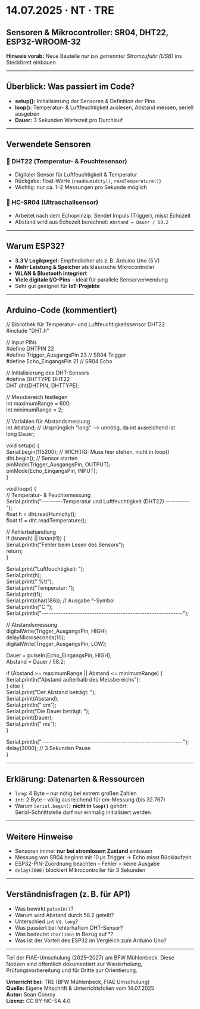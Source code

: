 # 14.07.2025 · NT · TRE

## Sensoren & Mikrocontroller: SR04, DHT22, ESP32-WROOM-32

**Hinweis vorab:** Neue Bauteile *nur bei getrennter Stromzufuhr (USB)* ins Steckbrett einbauen.

---

## Überblick: Was passiert im Code?

- **setup():** Initialisierung der Sensoren & Definition der Pins
- **loop():** Temperatur- & Luftfeuchtigkeit auslesen, Abstand messen, seriell ausgeben
- **Dauer:** 3 Sekunden Wartezeit pro Durchlauf

---

## Verwendete Sensoren

### 🔹 DHT22 (Temperatur- & Feuchtesensor)

- Digitaler Sensor für Luftfeuchtigkeit & Temperatur
- Rückgabe: float-Werte (`readHumidity()`, `readTemperature()`)
- Wichtig: nur ca. 1–2 Messungen pro Sekunde möglich

### 🔹 HC-SR04 (Ultraschallsensor)

- Arbeitet nach dem Echoprinzip: Sendet Impuls (Trigger), misst Echozeit
- Abstand wird aus Echozeit berechnet: `Abstand = Dauer / 58.2`

---

## Warum ESP32?

- **3.3 V Logikpegel:** Empfindlicher als z. B. Arduino Uno (5 V)
- **Mehr Leistung & Speicher** als klassische Mikrocontroller
- **WLAN & Bluetooth integriert**
- **Viele digitale I/O-Pins** – ideal für parallele Sensorverwendung
- Sehr gut geeignet für **IoT-Projekte**

---

## Arduino-Code (kommentiert)

// Bibliothek für Temperatur- und Luftfeuchtigkeitssensor DHT22  
#include "DHT.h"

// Input PINs  
#define DHTPIN 22  
#define Trigger_AusgangsPin 23 // SR04 Trigger  
#define Echo_EingangsPin 21    // SR04 Echo

// Initialisierung des DHT-Sensors  
#define DHTTYPE DHT22  
DHT dht(DHTPIN, DHTTYPE);

// Messbereich festlegen  
int maximumRange = 600;  
int minimumRange = 2;

// Variablen für Abstandsmessung  
int Abstand;   // Ursprünglich "long" –> unnötig, da int ausreichend ist  
long Dauer;

void setup() {  
  Serial.begin(115200);  // WICHTIG: Muss hier stehen, nicht in loop()  
  dht.begin();           // Sensor starten  
  pinMode(Trigger_AusgangsPin, OUTPUT);  
  pinMode(Echo_EingangsPin, INPUT);  
}

void loop() {  
  // Temperatur- & Feuchtemessung  
  Serial.println("---------Temperatur und Luftfeuchtigkeit (DHT22) ----------");  
  float h = dht.readHumidity();  
  float t1 = dht.readTemperature();  

  // Fehlerbehandlung  
  if (isnan(h) || isnan(t1)) {  
    Serial.println("Fehler beim Lesen des Sensors");  
    return;  
  }  

  Serial.print("Luftfeuchtigkeit: ");  
  Serial.print(h);  
  Serial.print(" %\t");  
  Serial.print("Temperatur: ");  
  Serial.print(t1);  
  Serial.print(char(186)); // Ausgabe °-Symbol  
  Serial.println("C ");  
  Serial.println("-----------------------------------------------------------");  

  // Abstandsmessung  
  digitalWrite(Trigger_AusgangsPin, HIGH);  
  delayMicroseconds(10);  
  digitalWrite(Trigger_AusgangsPin, LOW);  

  Dauer = pulseIn(Echo_EingangsPin, HIGH);  
  Abstand = Dauer / 58.2;  

  if (Abstand >= maximumRange || Abstand <= minimumRange) {  
    Serial.println("Abstand außerhalb des Messbereichs");  
  } else {  
    Serial.print("Der Abstand beträgt: ");  
    Serial.print(Abstand);  
    Serial.println(" cm");  
    Serial.print("Die Dauer beträgt: ");  
    Serial.print(Dauer);  
    Serial.println(" ms");  
  }  

  Serial.println("-----------------------------------------------------------");  
  delay(3000); // 3 Sekunden Pause  
}

---

## Erklärung: Datenarten & Ressourcen

- `long`: 4 Byte – nur nötig bei extrem großen Zahlen
- `int`: 2 Byte – völlig ausreichend für cm-Messung (bis 32.767)
- Warum `Serial.begin()` **nicht in `loop()`** gehört:  
  Serial-Schnittstelle darf nur einmalig initialisiert werden

---

## Weitere Hinweise

- Sensoren immer **nur bei stromlosem Zustand** einbauen
- Messung von SR04 beginnt mit 10 μs Trigger → Echo misst Rücklaufzeit
- ESP32-PIN-Zuordnung beachten – Fehler = keine Ausgabe
- `delay(3000)` blockiert Mikrocontroller für 3 Sekunden

---

## Verständnisfragen (z. B. für AP1)

- Was bewirkt `pulseIn()`?
- Warum wird Abstand durch 58.2 geteilt?
- Unterschied `int` vs. `long`?
- Was passiert bei fehlerhaftem DHT-Sensor?
- Was bedeutet `char(186)` in Bezug auf °?
- Was ist der Vorteil des ESP32 im Vergleich zum Arduino Uno?

---

Teil der FIAE-Umschulung (2025–2027) am BFW Mühlenbeck. Diese Notizen sind öffentlich dokumentiert zur Wiederholung, Prüfungsvorbereitung und für Dritte zur Orientierung.

**Unterricht bei:** TRE (BFW Mühlenbeck, FIAE Umschulung)  
**Quelle:** Eigene Mitschrift & Unterrichtsfolien vom 14.07.2025  
**Autor:** Sean Conroy  
**Lizenz:** CC BY-NC-SA 4.0
